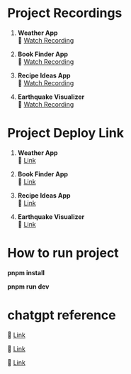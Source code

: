 # Project Recordings

1. **Weather App**  
   🎥 [Watch Recording](https://drive.google.com/file/d/1igbIpqInfHvviJ-to8YV2Pjx1rY-rq1G/view?usp=sharing)

2. **Book Finder App**  
   🎥 [Watch Recording](https://drive.google.com/file/d/1w_UWuJ18X6q4oDBqD8pCH1nYrLHd2o1x/view?usp=sharing)

3. **Recipe Ideas App**  
   🎥 [Watch Recording](https://drive.google.com/file/d/1K-yuJix78nIemxF4T5RDZafH7tX2USNO/view?usp=sharing)

4. **Earthquake Visualizer**  
   🎥 [Watch Recording](https://drive.google.com/file/d/1MOn1vNMbxEJIHUTork6EmuqUd_13OIO3/view?usp=sharing)


# Project Deploy Link

1. **Weather App**  
   🎥 [Link](https://wether-app-iebp.onrender.com/)

2. **Book Finder App**  
   🎥 [Link](https://book-finder-j499.onrender.com/)

3. **Recipe Ideas App**  
   🎥 [Link](https://recipe-ideas-c0cr.onrender.com/)

4. **Earthquake Visualizer**  
   🎥 [Link](https://earthquake-visualizer-2h6v.onrender.com/)


# How to run project

**pnpm install**

**pnpm run dev**

# chatgpt reference

🎥 [Link](https://chatgpt.com/c/68ad6728-d00c-832e-a5cb-4817c2d175e8)

🎥 [Link](https://chatgpt.com/c/68ad87f3-72c0-8330-aed3-089a2b71e31a)

🎥 [Link](https://chatgpt.com/c/68add53c-9450-8330-aa42-b655dd4c8505)

